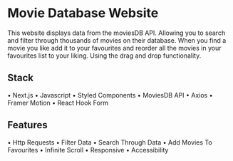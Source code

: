 # Movie Database Website

This website displays data from the moviesDB API. Allowing you to search and filter through thousands of movies on their database. When you find a movie you like add it to your favourites and reorder all the movies in your favourites list to your liking. Using the drag and drop functionality.

## Stack

• Next.js
• Javascript
• Styled Components
• MoviesDB API
• Axios
• Framer Motion
• React Hook Form

## Features

• Http Requests
• Filter Data
• Search Through Data
• Add Movies To Favourites
• Infinite Scroll
• Responsive
• Accessibility

